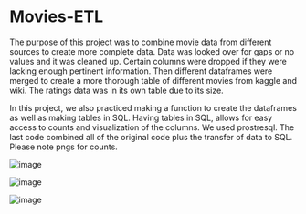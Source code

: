   # Movies-ETL
 
 
The purpose of this project was to combine movie data from different sources to create more complete data.  Data was looked over for gaps or no values and it was cleaned up.  Certain columns were dropped if they were lacking enough pertinent information.  Then different dataframes were merged to create a more thorough table of different movies from kaggle and wiki.  The ratings data was in its own table due to its size.  
 
In this project, we also practiced making a function to create the dataframes as well as making tables in SQL.  Having tables in SQL, allows for easy access to counts and visualization of the columns.  We used prostresql.  The last code combined all of the original code plus the transfer of data to SQL.  Please note pngs for counts.

![image](https://user-images.githubusercontent.com/85581208/162497189-d8dbc241-c56a-4025-bd63-d25ccf8ef879.png)



![image](https://user-images.githubusercontent.com/85581208/162497318-77c4fa67-2e4b-4d9c-8b8c-87870603ee86.png)



![image](https://user-images.githubusercontent.com/85581208/162497497-67045c03-a57f-4a22-b960-aa9dba958c81.png)



